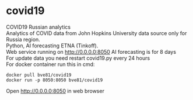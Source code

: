 # covid19
COVID19 Russian analytics \
Analytics of COVID data from John Hopkins University data source only for Russia region. \
Python, AI forecasting ETNA (Tinkoff). <BR />
Web service running on http://0.0.0.0:8050 AI forecasting is for 8 days <BR />
For update data you need restart covid19.py every 24 hours <BR />
For docker container run this in cmd: 
```
docker pull bve81/covid19
docker run -p 8050:8050 bve81/covid19
```
Open http://0.0.0.0:8050 in web browser
